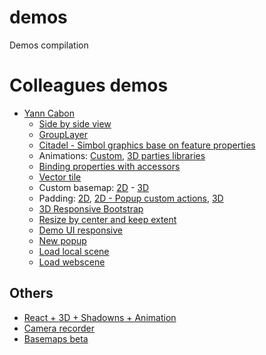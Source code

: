 # demos
Demos compilation

# Colleagues demos
* [Yann Cabon](https://github.com/ycabon/presentations)
  * [Side by side view](http://ycabon.github.io/presentations/2015-berlin-js-api4-whats-new/demos/accessor/side-by-side.html)
  * [GroupLayer](https://ycabon.github.io/presentations/2015-berlin-js-api4-whats-new/demos/grouplayer/index.html)
  * [Citadel - Simbol graphics base on feature properties](view-source:http://ycabon.github.io/presentations/2015-berlin-js-api4-whats-new/demos/visualization/epic-citadel.html)
  * Animations: [Custom](https://ycabon.github.io/presentations/2015-berlin-js-api4-whats-new/demos/animation/random.html), [3D parties libraries](https://ycabon.github.io/presentations/2015-berlin-js-api4-whats-new/demos/animation/tweenjs.html)
  * [Binding properties with accessors](http://ycabon.github.io/presentations/2015-berlin-js-api4-whats-new/demos/integration/dbind.html)
  * [Vector tile](http://ycabon.github.io/presentations/2015-berlin-js-api4-whats-new/demos/vectortiles/vectortile.html)
  * Custom basemap: [2D](view-source:http://ycabon.github.io/presentations/2015-berlin-js-api4-whats-new/demos/basemap/2d-custom.html) - [3D](http://ycabon.github.io/presentations/2015-berlin-js-api4-whats-new/demos/basemap/3d.html)
  * Padding: [2D](http://ycabon.github.io/presentations/2015-berlin-js-api4-whats-new/demos/padding/2d.html), [2D - Popup custom actions](http://ycabon.github.io/presentations/2015-berlin-js-api4-whats-new/demos/popup/popup-custom-actions.html), [3D](http://ycabon.github.io/presentations/2015-berlin-js-api4-whats-new/demos/padding/3d.html)
  * [3D Responsive Bootstrap](http://ycabon.github.io/presentations/2015-berlin-js-api4-whats-new/demos/resizing/responsive-bootstrap.html)
  * [Resize by center and keep extent](http://ycabon.github.io/presentations/2015-berlin-js-api4-whats-new/demos/resizing/manual-resize.html)
  * [Demo UI responsive](http://ycabon.github.io/presentations/2015-berlin-js-api4-whats-new/demos/ui/responsive.html)
  * [New popup](http://ycabon.github.io/presentations/2015-berlin-js-api4-whats-new/demos/popup/popup.html)
  * [Load local scene](http://ycabon.github.io/presentations/2015-berlin-js-api4-whats-new/demos/webscene/local.html)
  * [Load webscene](http://ycabon.github.io/presentations/2015-berlin-js-api4-whats-new/demos/webscene/slides.html)

## Others
* [React + 3D + Shadowns + Animation](http://jsbin.com/togemadodo/1/edit?html,js,output)
* [Camera recorder](http://output.jsbin.com/donujo)
* [Basemaps beta](http://basemapsbeta.arcgis.com/preview/app/index.html)
